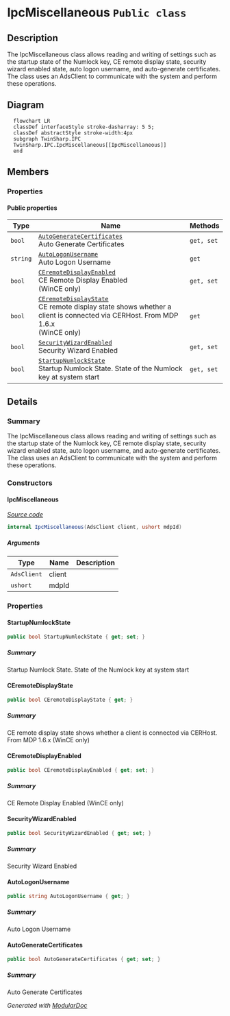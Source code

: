 # IpcMiscellaneous `Public class`

## Description
The IpcMiscellaneous class allows reading and writing of settings such as the startup state of the Numlock key, 
            CE remote display state, security wizard enabled state, auto logon username, and auto-generate certificates. 
            The class uses an AdsClient to communicate with the system and perform these operations.

## Diagram
```mermaid
  flowchart LR
  classDef interfaceStyle stroke-dasharray: 5 5;
  classDef abstractStyle stroke-width:4px
  subgraph TwinSharp.IPC
  TwinSharp.IPC.IpcMiscellaneous[[IpcMiscellaneous]]
  end
```

## Members
### Properties
#### Public  properties
| Type | Name | Methods |
| --- | --- | --- |
| `bool` | [`AutoGenerateCertificates`](#autogeneratecertificates)<br>Auto Generate Certificates | `get, set` |
| `string` | [`AutoLogonUsername`](#autologonusername)<br>Auto Logon Username | `get` |
| `bool` | [`CEremoteDisplayEnabled`](#ceremotedisplayenabled)<br>CE Remote Display Enabled<br>            (WinCE only) | `get, set` |
| `bool` | [`CEremoteDisplayState`](#ceremotedisplaystate)<br>CE remote display state shows whether a client is connected via CERHost. From MDP 1.6.x <br>            (WinCE only) | `get` |
| `bool` | [`SecurityWizardEnabled`](#securitywizardenabled)<br>Security Wizard Enabled | `get, set` |
| `bool` | [`StartupNumlockState`](#startupnumlockstate)<br>Startup Numlock State. State of the Numlock key at system start | `get, set` |

## Details
### Summary
The IpcMiscellaneous class allows reading and writing of settings such as the startup state of the Numlock key, 
            CE remote display state, security wizard enabled state, auto logon username, and auto-generate certificates. 
            The class uses an AdsClient to communicate with the system and perform these operations.

### Constructors
#### IpcMiscellaneous
[*Source code*](https://github.com///blob//TwinSharp/IPC/IpcMiscellaneous.cs#L18)
```csharp
internal IpcMiscellaneous(AdsClient client, ushort mdpId)
```
##### Arguments
| Type | Name | Description |
| --- | --- | --- |
| `AdsClient` | client |   |
| `ushort` | mdpId |   |

### Properties
#### StartupNumlockState
```csharp
public bool StartupNumlockState { get; set; }
```
##### Summary
Startup Numlock State. State of the Numlock key at system start

#### CEremoteDisplayState
```csharp
public bool CEremoteDisplayState { get; }
```
##### Summary
CE remote display state shows whether a client is connected via CERHost. From MDP 1.6.x 
            (WinCE only)

#### CEremoteDisplayEnabled
```csharp
public bool CEremoteDisplayEnabled { get; set; }
```
##### Summary
CE Remote Display Enabled
            (WinCE only)

#### SecurityWizardEnabled
```csharp
public bool SecurityWizardEnabled { get; set; }
```
##### Summary
Security Wizard Enabled

#### AutoLogonUsername
```csharp
public string AutoLogonUsername { get; }
```
##### Summary
Auto Logon Username

#### AutoGenerateCertificates
```csharp
public bool AutoGenerateCertificates { get; set; }
```
##### Summary
Auto Generate Certificates

*Generated with* [*ModularDoc*](https://github.com/hailstorm75/ModularDoc)
